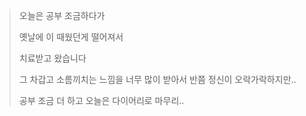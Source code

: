 > 오늘은 공부 조금하다가
> 
> 옛날에 이 때웠던게 떨어져서
> 
> 치료받고 왔습니다
> 
> 그 차갑고 소름끼치는 느낌을 너무 많이 받아서 반쯤 정신이 오락가락하지만..
> 
> 공부 조금 더 하고  오늘은 다이어리로 마무리..
> 
